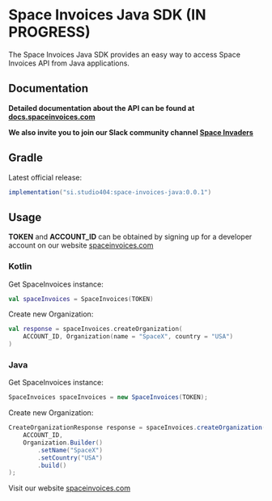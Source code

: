 # Space Invoices Java SDK (IN PROGRESS)

The Space Invoices Java SDK provides an easy way to access Space Invoices API from Java applications.

## Documentation

**Detailed documentation about the API can be found at [docs.spaceinvoices.com](http://docs.spaceinvoices.com)**

**We also invite you to join our Slack community channel [Space Invaders](http://joinslack.spaceinvoices.com)**

## Gradle

Latest official release:
``` gradle
implementation("si.studio404:space-invoices-java:0.0.1")
```

## Usage

**TOKEN** and **ACCOUNT_ID** can be obtained by signing up for a developer account on our website [spaceinvoices.com](http://spaceinvoices.com)

### Kotlin

Get SpaceInvoices instance:
``` kt
val spaceInvoices = SpaceInvoices(TOKEN)
```

Create new Organization:
``` kt
val response = spaceInvoices.createOrganization(
    ACCOUNT_ID, Organization(name = "SpaceX", country = "USA")
)
```

### Java

Get SpaceInvoices instance:
``` java
SpaceInvoices spaceInvoices = new SpaceInvoices(TOKEN);
```

Create new Organization:
``` java
CreateOrganizationResponse response = spaceInvoices.createOrganization(
    ACCOUNT_ID,
    Organization.Builder()
        .setName("SpaceX")
        .setCountry("USA")
        .build()
);
```

Visit our website [spaceinvoices.com](http://spaceinvoices.com)
